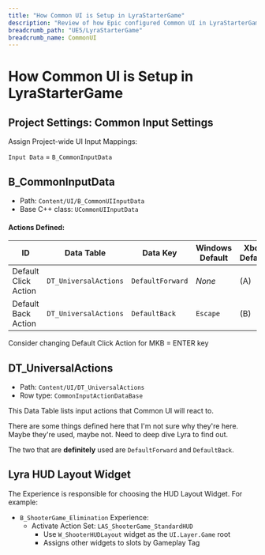 ```yaml
---
title: "How Common UI is Setup in LyraStarterGame"
description: "Review of how Epic configured Common UI in LyraStarterGame"
breadcrumb_path: "UE5/LyraStarterGame"
breadcrumb_name: CommonUI
---
```



# How Common UI is Setup in LyraStarterGame


## Project Settings: Common Input Settings

Assign Project-wide UI Input Mappings:

`Input Data` = `B_CommonInputData`


## B_CommonInputData
- Path: `Content/UI/B_CommonUIInputData`
- Base C++ class: `UCommonUIInputData`

#### Actions Defined:

| ID                   | Data Table            | Data Key         | Windows Default | Xbox Default | PS Default |
|----------------------|-----------------------|------------------|-----------------|--------------|------------|
| Default Click Action | `DT_UniversalActions` | `DefaultForward` | *None*          | (A)          | (O)        |
| Default Back Action  | `DT_UniversalActions` | `DefaultBack`    | `Escape`        | (B)          | (X)        |


Consider changing Default Click Action for MKB = ENTER key


## DT_UniversalActions
- Path: `Content/UI/DT_UniversalActions`
- Row type: `CommonInputActionDataBase`

This Data Table lists input actions that Common UI will react to.

There are some things defined here that I'm not sure why they're here.
Maybe they're used, maybe not.  Need to deep dive Lyra to find out.

The two that are **definitely** used are `DefaultForward` and `DefaultBack`.


## Lyra HUD Layout Widget

The Experience is responsible for choosing the HUD Layout Widget.
For example:

- `B_ShooterGame_Elimination` Experience:
  - Activate Action Set: `LAS_ShooterGame_StandardHUD`
    - Use `W_ShooterHUDLayout` widget as the `UI.Layer.Game` root
    - Assigns other widgets to slots by Gameplay Tag
